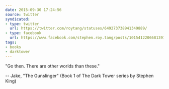 ```yaml
---
date: 2015-09-30 17:24:56
source: twitter
syndicated:
- type: twitter
  url: https://twitter.com/roytang/statuses/649273738941349889/
- type: facebook
  url: https://www.facebook.com/stephen.roy.tang/posts/10154122066813912
tags:
- books
- darktower
---
```


"Go then. There are other worlds than these."

-- Jake, "The Gunslinger" (Book 1 of The Dark Tower series by Stephen King)